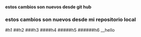 #### estos cambios son nuevos desde git hub
### estos cambios son nuevos desde mi repositorio local
#h1
##h2
###h3 
####h4 
#####h5
######h6
__hello
